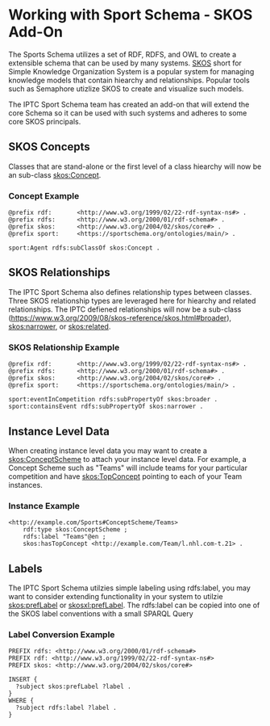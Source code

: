 # Working with Sport Schema - SKOS Add-On

The Sports Schema utilizes a set of RDF, RDFS, and OWL to create a extensible schema that can be used by many systems. [SKOS](https://www.w3.org/2004/02/skos/) short for Simple Knowledge Organization System is a popular system for managing knowledge models that contain hiearchy and relationships. Popular tools such as Semaphore utizlize SKOS to create and visualize such models. 

The IPTC Sport Schema team has created an add-on that will extend the core Schema so it can be used with such systems and adheres to some core SKOS principals. 

## SKOS Concepts

Classes that are stand-alone or the first level of a class hiearchy will now be an sub-class [skos:Concept](http://www.w3.org/2004/02/skos/core#Concept). 

### Concept Example 

```
@prefix rdf:       <http://www.w3.org/1999/02/22-rdf-syntax-ns#> .
@prefix rdfs:      <http://www.w3.org/2000/01/rdf-schema#> .
@prefix skos:      <http://www.w3.org/2004/02/skos/core#> .
@prefix sport:     <https://sportschema.org/ontologies/main/> .

sport:Agent rdfs:subClassOf skos:Concept .
```
## SKOS Relationships

The IPTC Sport Schema also defines relationship types between classes. Three SKOS relationship types are leveraged here for hiearchy and related relationships. The IPTC defiened relationships will now be a sub-class (https://www.w3.org/2009/08/skos-reference/skos.html#broader), [skos:narrower](https://www.w3.org/2009/08/skos-reference/skos.html#narrower), or [skos:related](https://www.w3.org/2009/08/skos-reference/skos.html#related). 

### SKOS Relationship Example

```
@prefix rdf:       <http://www.w3.org/1999/02/22-rdf-syntax-ns#> .
@prefix rdfs:      <http://www.w3.org/2000/01/rdf-schema#> .
@prefix skos:      <http://www.w3.org/2004/02/skos/core#> .
@prefix sport:     <https://sportschema.org/ontologies/main/> .

sport:eventInCompetition rdfs:subPropertyOf skos:broader .
sport:containsEvent rdfs:subPropertyOf skos:narrower .
```

## Instance Level Data

When creating instance level data you may want to create a [skos:ConceptScheme](http://www.w3.org/2004/02/skos/core#ConceptScheme) to attach your instance level data. For example, a Concept Scheme such as "Teams" will include teams for your particular competition and have [skos:TopConcept](http://www.w3.org/2004/02/skos/core#TopConcept) pointing to each of your Team instances.

### Instance Example

```
<http://example.com/Sports#ConceptScheme/Teams>
    rdf:type skos:ConceptScheme ;
    rdfs:label "Teams"@en ;
    skos:hasTopConcept <http://example.com/Team/l.nhl.com-t.21> .
```

## Labels

The IPTC Sport Schema utilzies simple labeling using rdfs:label, you may want to consider extending functionality in your system to utilzie [skos:prefLabel](http://www.w3.org/2004/02/skos/core#prefLabel) or [skosxl:prefLabel](http://www.w3.org/2008/05/skos-xl#prefLabel). The rdfs:label can be copied into one of the SKOS label conventions with a small SPARQL Query

### Label Conversion Example

```
PREFIX rdfs: <http://www.w3.org/2000/01/rdf-schema#>
PREFIX rdf: <http://www.w3.org/1999/02/22-rdf-syntax-ns#>
PREFIX skos: <http://www.w3.org/2004/02/skos/core#>

INSERT {
  ?subject skos:prefLabel ?label .
}
WHERE {
  ?subject rdfs:label ?label .
}
```
